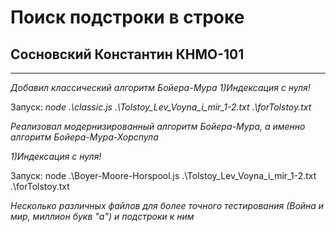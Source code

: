 # Поиск подстроки в строке
## Сосновский Константин КНМО-101
____________________________________________
_Добавил классический алгоритм Бойера-Мура_
_1)Индексация с нуля!_

Запуск: *node .\classic.js .\Tolstoy_Lev_Voyna_i_mir_1-2.txt .\forTolstoy.txt*

_Реализовал модернизированный алгоритм Бойера-Мура,
а именно алгоритм Бойера-Мура-Хорспула_

_1)Индексация с нуля!_

Запуск: node .\Boyer-Moore-Horspool.js .\Tolstoy_Lev_Voyna_i_mir_1-2.txt .\forTolstoy.txt

_*Несколько различных файлов для более точного тестирования (Война и мир, миллион букв "а") и подстроки к ним*_


